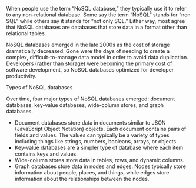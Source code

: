 When people use the term “NoSQL database,” they typically use it to refer to any non-relational database. Some say the term “NoSQL” stands for “non SQL” while others say it stands for “not only SQL.” Either way, most agree that NoSQL databases are databases that store data in a format other than relational tables.

NoSQL databases emerged in the late 2000s as the cost of storage dramatically decreased. Gone were the days of needing to create a complex, difficult-to-manage data model in order to avoid data duplication. Developers (rather than storage) were becoming the primary cost of software development, so NoSQL databases optimized for developer productivity.

Types of NoSQL databases

Over time, four major types of NoSQL databases emerged: document databases, key-value databases, wide-column stores, and graph databases.

   * Document databases store data in documents similar to JSON (JavaScript Object Notation) objects. Each document contains pairs of fields and values. The values can typically be a variety of types including things like strings, numbers, booleans, arrays, or objects.
   * Key-value databases are a simpler type of database where each item contains keys and values.
   * Wide-column stores store data in tables, rows, and dynamic columns.
   * Graph databases store data in nodes and edges. Nodes typically store information about people, places, and things, while edges store information about the relationships between the nodes.
